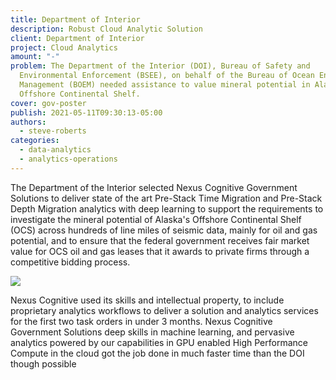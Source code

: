 ```yaml
---
title: Department of Interior
description: Robust Cloud Analytic Solution
client: Department of Interior
project: Cloud Analytics
amount: "-"
problem: The Department of the Interior (DOI), Bureau of Safety and
  Environmental Enforcement (BSEE), on behalf of the Bureau of Ocean Energy
  Management (BOEM) needed assistance to value mineral potential in Alaska’s
  Offshore Continental Shelf.
cover: gov-poster
publish: 2021-05-11T09:30:13-05:00
authors:
  - steve-roberts
categories:
  - data-analytics
  - analytics-operations
---
```

The Department of the Interior selected Nexus Cognitive Government Solutions to deliver state of the art Pre-Stack Time Migration and Pre-Stack Depth Migration analytics with deep learning to support the requirements to investigate the mineral potential of Alaska's Offshore Continental Shelf (OCS) across hundreds of line miles of seismic data, mainly for oil and gas potential, and to ensure that the federal government receives fair market value for OCS oil and gas leases that it awards to private firms through a competitive bidding process.

![](/images/picture1.png)

Nexus Cognitive used its skills and intellectual property, to include proprietary analytics workflows to deliver a solution and analytics services for the first two task orders in under 3 months. Nexus Cognitive Government Solutions deep skills in machine learning, and pervasive analytics powered by our capabilities in GPU enabled High Performance Compute in the cloud got the job done in much faster time than the DOI though possible